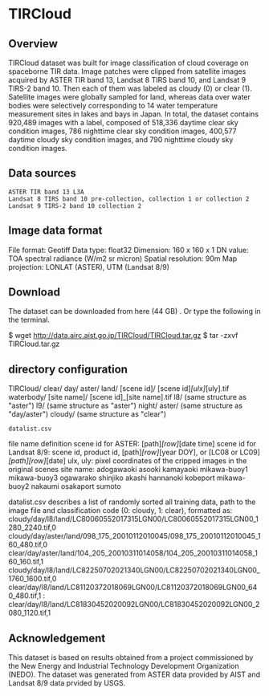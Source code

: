 # TIRCloud

## Overview
TIRCloud dataset was built for image classification of cloud coverage on spaceborne TIR data.
Image patches were clipped from satellite images acquired by ASTER TIR band 13, Landsat 8 TIRS band 10, and Landsat 9 TIRS-2 band 10. Then each of them was labeled as cloudy (0) or clear (1).
Satellite images were globally sampled for land, whereas data over water bodies were selectively corresponding to 14 water temperature measurement sites in lakes and bays in Japan.
In total, the dataset contains 920,489 images with a label, composed of 518,336 daytime clear sky condition images, 786 nighttime clear sky condition images, 400,577 daytime cloudy sky condition images, and 790 nighttime cloudy sky condition images.

## Data sources
	ASTER TIR band 13 L3A
	Landsat 8 TIRS band 10 pre-collection, collection 1 or collection 2
	Landsat 9 TIRS-2 band 10 collection 2

## Image data format
File format: Geotiff 
Data type: float32
Dimension: 160 x 160 x 1
DN value: TOA spectral radiance (W/m2 sr micron)
Spatial resolution: 90m
Map projection: LONLAT (ASTER), UTM (Landsat 8/9)

## Download
The dataset can be downloaded from here (44 GB) .
Or type the following in the terminal.

$ wget http://data.airc.aist.go.jp/TIRCloud/TIRCloud.tar.gz
$ tar -zxvf TIRCloud.tar.gz

## directory configuration
TIRCloud/
	clear/
		day/
			aster/
				land/
					[scene id]/
						[scene id]_[ulx]_[uly].tif
				waterbody/
					[site name]/
						[scene id]_[site name].tif
			l8/
				(same structure as "aster")
			l9/
				(same structure as "aster")
		night/
			aster/
				(same structure as "day/aster")
	cloudy/
		(same structure as "clear")
	
	datalist.csv
	
	
file name definition
	scene id for ASTER: [path]_[row]_[date time]
	scene id for Landsat 8/9: scene id, product id, [path]_[row]_[year DOY], or [LC08 or LC09]_[path][row]_[date]
	ulx, uly: pixel coordinates of the cripped images in the original scenes
	site name:
		adogawaoki  asooki     kamayaoki  mikawa-buoy1  mikawa-buoy3  ogawarako  shinjiko
		akashi      hannanoki  kobeport   mikawa-buoy2  nakaumi       osakaport  sumoto

 
datalist.csv describes a list of randomly sorted all training data, path to the image file and classification code (0: cloudy, 1: clear), formatted as:
	cloudy/day/l8/land/LC80060552017315LGN00/LC80060552017315LGN00_1280_2240.tif,0
	cloudy/day/aster/land/098_175_20010112010045/098_175_20010112010045_160_480.tif,0
	clear/day/aster/land/104_205_20010311014058/104_205_20010311014058_160_160.tif,1
	cloudy/day/l8/land/LC82250702021340LGN00/LC82250702021340LGN00_1760_1600.tif,0
	clear/day/l8/land/LC81120372018069LGN00/LC81120372018069LGN00_640_480.tif,1
	:
	clear/day/l8/land/LC81830452020092LGN00/LC81830452020092LGN00_2080_1120.tif,1

## Acknowledgement
This dataset is based on results obtained from a project commissioned by the New Energy and Industrial Technology Development Organization (NEDO).
The dataset was generated from ASTER data provided by AIST and Landsat 8/9 data prvided by USGS.
